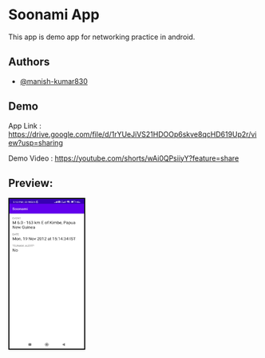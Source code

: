 # Soonami App

This app is demo app for networking practice in android.

## Authors

- [@manish-kumar830](https://github.com/manish-kumar830)


## Demo

App Link : https://drive.google.com/file/d/1rYUeJiVS21HDOOp6skve8qcHD619Up2r/view?usp=sharing

Demo Video : https://youtube.com/shorts/wAi0QPsiiyY?feature=share

## Preview:
<img src="https://github.com/manish-kumar830/Soonami/blob/main/ss/ss1.jpg?raw=true" alt="Splash Screen" style="border:2px solid black;" width="150" height="300" />
